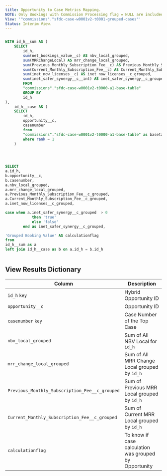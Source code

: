 ```yaml
---
title: Opportunity to Case Metrics Mapping.
NOTE: Only Bookings with Commission Processing flag = NULL are included; Only Renewal, Amendment, Transfer included in grouping. Splits are removed from Grouping (Renewal, Amendment, Transfer splits)
View: '"commissions"."sfdc-case-w0001v2-t0001-grouped-cases"'
Status: Interim View.
---
```


```sql

WITH id_h__sum AS (
	SELECT
		id_h,
		sum(net_bookings_value__c) AS nbv_local_grouped,
		sum(MRRChangeLocal) AS mrr_change_local_grouped,
		sum(Previous_Monthly_Subscription_Fee__c) AS Previous_Monthly_Subscription_Fee__c_grouped,
		sum(Current_Monthly_Subscription_Fee__c) AS Current_Monthly_Subscription_Fee__c_grouped,
		sum(inet_now_licenses__c) AS inet_now_licenses__c_grouped,
		sum(inet_safer_synergy__c__int) AS inet_safer_synergy__c_grouped
		FROM
		"commissions"."sfdc-case-w0001v2-t0000-a1-base-table"	
		GROUP BY
		id_h
),
	id_h__case AS (
	SELECT
		id_h,
		opportunity__c,
		casenumber
		from
		"commissions"."sfdc-case-w0001v2-t0000-a1-base-table" as basetable
		where rank = 1
	)

		
		

SELECT
a.id_h,
b.opportunity__c,
b.casenumber,
a.nbv_local_grouped,
a.mrr_change_local_grouped,
a.Previous_Monthly_Subscription_Fee__c_grouped,
a.Current_Monthly_Subscription_Fee__c_grouped,
a.inet_now_licenses__c_grouped,

case when a.inet_safer_synergy__c_grouped  > 0 
            then 'true'
            else 'false'
        end as inet_safer_synergy__c_grouped,

'Grouped Booking Value' AS calculationflag
from
id_h__sum as a
left join id_h__case as b on a.id_h = b.id_h
	    

```

## View Results Dictionary

| Column | Description |
| --- | --- |
| `id_h` `key`| Hybrid Opportunity ID |
| `opportunity__c`| Opportunity ID |
| `casenumber` `key`| Case Number of the Top Case |
| `nbv_local_grouped` | Sum of All NBV Local for `id_h` |
| `mrr_change_local_grouped` | Sum of All MRR Change Local grouped by `id_h` |
| `Previous_Monthly_Subscription_Fee__c_grouped`| Sum of Previous MRR Local grouped by `id_h` |
| `Current_Monthly_Subscription_Fee__c_grouped` | Sum of Current MRR Local grouped by `id_h` |
| `calculationflag` | To know if case calculation was grouped by Opportunity |


